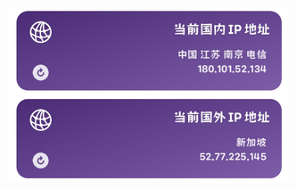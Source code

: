 <p 适用于stash的磁贴,显示国内外IP alt="Alt text" />
  
<img src="/8CBC2A92-20D0-4FB6-AC9A-C56136B313C4.jpeg" alt="Alt text"/>
